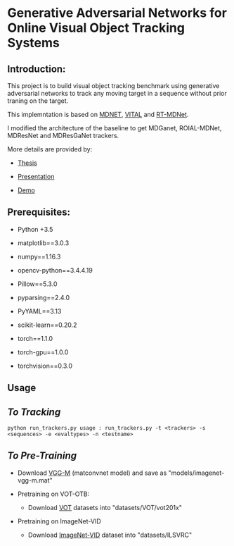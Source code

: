 # **Generative Adversarial Networks for Online Visual Object Tracking Systems**

## **Introduction:**
This project is to build visual object tracking benchmark using generative adversarial networks to track any moving target in a sequence without prior traning on the target.

This implemntation is based on [MDNET](https://github.com/HyeonseobNam/py-MDNet), [VITAL](https://github.com/abnerwang/py-Vital) and [RT-MDNet](https://github.com/sydney0zq/RT-MDNet-OPN). 

I modified the architecture of the baseline to get MDGanet, ROIAL-MDNet, MDResNet and MDResGaNet trackers.

More details are provided by:

- [Thesis](https://scholars.wlu.ca/etd/2196/)

- [Presentation](https://github.com/g-zin/gan-visual-tracking/files/4535249/GANs.for.online.viusal.object.tracking.systems_presentation.pdf)

- [Demo](https://youtu.be/s2DPnLAxFuQ)

## **Prerequisites:**
- Python +3.5

- matplotlib==3.0.3

- numpy==1.16.3

- opencv-python==3.4.4.19

- Pillow==5.3.0

- pyparsing==2.4.0

- PyYAML==3.13

- scikit-learn==0.20.2

- torch==1.1.0

- torch-gpu==1.0.0

- torchvision==0.3.0

## **Usage**
## ***To Tracking***

```
python run_trackers.py usage : run_trackers.py -t <trackers> -s <sequences> -e <evaltypes> -n <testname> 
```

## ***To Pre-Training***

- Download [VGG-M](http://www.vlfeat.org/matconvnet/models/imagenet-vgg-m.mat) (matconvnet model) and save as "models/imagenet-vgg-m.mat"

- Pretraining on VOT-OTB:
  - Download [VOT](http://www.votchallenge.net/) datasets into "datasets/VOT/vot201x"
- Pretraining on ImageNet-VID
  - Download [ImageNet-VID](http://bvisionweb1.cs.unc.edu/ilsvrc2015/download-videos-3j16.php#vid) dataset into "datasets/ILSVRC"



